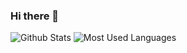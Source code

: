 ### Hi there 👋
![Github Stats](https://github-readme-stats.vercel.app/api?username=zytzhangyutobg&show_icons=true&theme=dark&count_private=true) 
![Most Used Languages](https://github-readme-stats.vercel.app/api/top-langs/?username=coderfix-lab&theme=dark&layout=compact)

<!--
**zytzhangyutobg/zytzhangyutobg** is a ✨ _special_ ✨ repository because its `README.md` (this file) appears on your GitHub profile.

Here are some ideas to get you started:

- 🔭 I’m currently working on ...
- 🌱 I’m currently learning ...
- 👯 I’m looking to collaborate on ...
- 🤔 I’m looking for help with ...
- 💬 Ask me about ...
- 📫 How to reach me: ...
- 😄 Pronouns: ...
- ⚡ Fun fact: ...
-->
